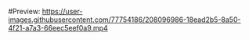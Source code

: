 #Preview:
https://user-images.githubusercontent.com/77754186/208096986-18ead2b5-8a50-4f21-a7a3-66eec5eef0a9.mp4
